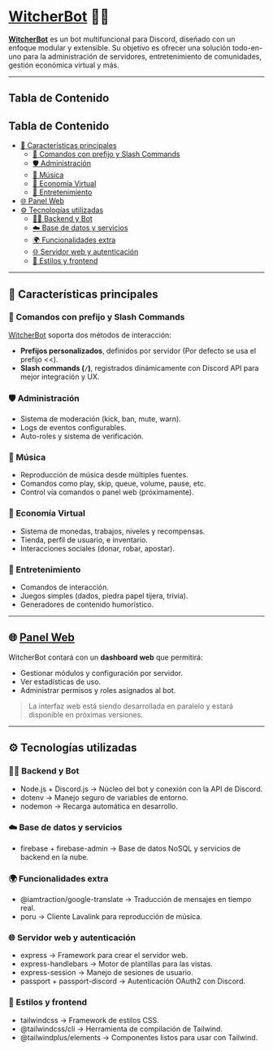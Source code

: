 # [WitcherBot](https://discord.com/oauth2/authorize?client_id=1099725174280048741&permissions=8&integration_type=0&scope=bot+applications.commands) 🧙‍♂️

**[WitcherBot](https://discord.com/oauth2/authorize?client_id=1099725174280048741&permissions=8&integration_type=0&scope=bot+applications.commands)** es un bot multifuncional para Discord, diseñado con un enfoque modular y extensible. Su objetivo es ofrecer una solución todo-en-uno para la administración de servidores, entretenimiento de comunidades, gestión económica virtual y más.

---

## Tabla de Contenido

## Tabla de Contenido

- [🚀 Características principales](#-características-principales)
  - [🔧 Comandos con prefijo y Slash Commands](#-comandos-con-prefijo-y-slash-commands)
  - [🛡️ Administración](#-administración)
  - [🎵 Música](#-música)
  - [🤑 Economía Virtual](#-economía-virtual)
  - [🎲 Entretenimiento](#-entretenimiento)
- [🌐 Panel Web](#-panel-web)
- [⚙️ Tecnologías utilizadas](#%EF%B8%8F-tecnologías-utilizadas)
  - [🧑‍💻 Backend y Bot](#%E2%80%8D-backend-y-bot)
  - [☁️ Base de datos y servicios](#-base-de-datos-y-servicios)
  - [🌍 Funcionalidades extra](#-funcionalidades-extra)
  - [🌐 Servidor web y autenticación](#-servidor-web-y-autenticación)
  - [🎨 Estilos y frontend](#-estilos-y-frontend)

---

## 🚀 Características principales

### 🔧 Comandos con prefijo y Slash Commands
[WitcherBot](https://discord.com/oauth2/authorize?client_id=1099725174280048741&permissions=8&integration_type=0&scope=bot+applications.commands) soporta dos métodos de interacción:
- **Prefijos personalizados**, definidos por servidor (Por defecto se usa el prefijo <<).
- **Slash commands (`/`)**, registrados dinámicamente con Discord API para mejor integración y UX.

### 🛡️ Administración
- Sistema de moderación (kick, ban, mute, warn).
- Logs de eventos configurables.
- Auto-roles y sistema de verificación.

### 🎵 Música
- Reproducción de música desde múltiples fuentes.
- Comandos como play, skip, queue, volume, pause, etc.
- Control vía comandos o panel web (próximamente).

### 🤑 Economía Virtual
- Sistema de monedas, trabajos, niveles y recompensas.
- Tienda, perfil de usuario, e inventario.
- Interacciones sociales (donar, robar, apostar).

### 🎲 Entretenimiento
- Comandos de interacción.
- Juegos simples (dados, piedra papel tijera, trivia).
- Generadores de contenido humorístico.

---

## 🌐 [Panel Web](https://witcherbot.up.railway.app/login)

WitcherBot contará con un **dashboard web** que permitirá:
- Gestionar módulos y configuración por servidor.
- Ver estadísticas de uso.
- Administrar permisos y roles asignados al bot.

> La interfaz web está siendo desarrollada en paralelo y estará disponible en próximas versiones.

---

## ⚙️ Tecnologías utilizadas
### 🧑‍💻 Backend y Bot
- Node.js + Discord.js → Núcleo del bot y conexión con la API de Discord.
- dotenv → Manejo seguro de variables de entorno.
- nodemon → Recarga automática en desarrollo.
### ☁️ Base de datos y servicios
- firebase + firebase-admin → Base de datos NoSQL y servicios de backend en la nube.
### 🌍 Funcionalidades extra
- @iamtraction/google-translate → Traducción de mensajes en tiempo real.
- poru → Cliente Lavalink para reproducción de música.
### 🌐 Servidor web y autenticación
- express → Framework para crear el servidor web.
- express-handlebars → Motor de plantillas para las vistas.
- express-session → Manejo de sesiones de usuario.
- passport + passport-discord → Autenticación OAuth2 con Discord.
### 🎨 Estilos y frontend
- tailwindcss → Framework de estilos CSS.
- @tailwindcss/cli → Herramienta de compilación de Tailwind.
- @tailwindplus/elements → Componentes listos para usar con Tailwind.